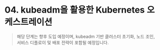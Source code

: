 # 04. kubeadm을 활용한 Kubernetes 오케스트레이션

> 해당 단계는 향후 도입 예정이며, kubeadm 기반 클러스터 초기화, 노드 조인, 서비스 디플로이 및 배포 전략이 포함될 예정입니다.
